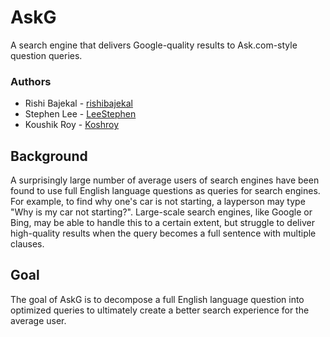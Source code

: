 # AskG
A search engine that delivers Google-quality results to Ask.com-style question queries.

### Authors
* Rishi Bajekal - [rishibajekal](http://github.com/rishibajekal)
* Stephen Lee - [LeeStephen](http://github.com/LeeStephen)
* Koushik Roy - [Koshroy](http://github.com/Koshroy)

## Background
A surprisingly large number of average users of search engines have been found to use full English language questions as queries for search engines. For example, to find why one's car is not starting, a layperson may type "Why is my car not starting?". Large-scale search engines, like Google or Bing, may be able to handle this to a certain extent, but struggle to deliver high-quality results when the query becomes a full sentence with multiple clauses.

## Goal
The goal of AskG is to decompose a full English language question into optimized queries to ultimately create a better search experience for the average user.


